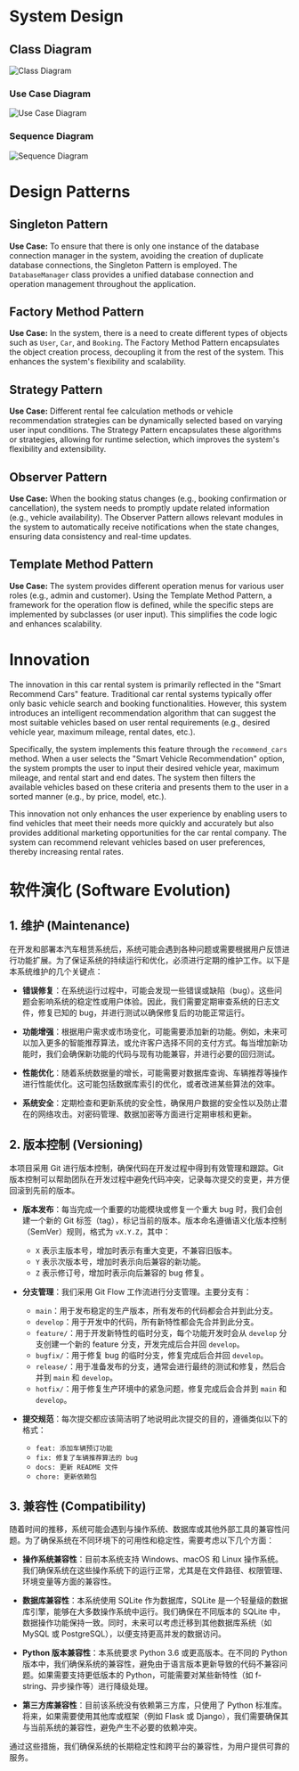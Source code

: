 # System Design

## Class Diagram
![Class Diagram](./Diagram/Class%20Diagram.png)

### Use Case Diagram
![Use Case Diagram](./Diagram/Use%20Case%20Diagram.png)

### Sequence Diagram
![Sequence Diagram](./Diagram/Sequence%20Diagram.png)

# Design Patterns

## Singleton Pattern

**Use Case:** To ensure that there is only one instance of the database connection manager in the system, avoiding the creation of duplicate database connections, the Singleton Pattern is employed. The `DatabaseManager` class provides a unified database connection and operation management throughout the application.

## Factory Method Pattern

**Use Case:** In the system, there is a need to create different types of objects such as `User`, `Car`, and `Booking`. The Factory Method Pattern encapsulates the object creation process, decoupling it from the rest of the system. This enhances the system's flexibility and scalability.

## Strategy Pattern

**Use Case:** Different rental fee calculation methods or vehicle recommendation strategies can be dynamically selected based on varying user input conditions. The Strategy Pattern encapsulates these algorithms or strategies, allowing for runtime selection, which improves the system's flexibility and extensibility.

## Observer Pattern

**Use Case:** When the booking status changes (e.g., booking confirmation or cancellation), the system needs to promptly update related information (e.g., vehicle availability). The Observer Pattern allows relevant modules in the system to automatically receive notifications when the state changes, ensuring data consistency and real-time updates.

## Template Method Pattern

**Use Case:** The system provides different operation menus for various user roles (e.g., admin and customer). Using the Template Method Pattern, a framework for the operation flow is defined, while the specific steps are implemented by subclasses (or user input). This simplifies the code logic and enhances scalability.

# Innovation

The innovation in this car rental system is primarily reflected in the "Smart Recommend Cars" feature. Traditional car rental systems typically offer only basic vehicle search and booking functionalities. However, this system introduces an intelligent recommendation algorithm that can suggest the most suitable vehicles based on user rental requirements (e.g., desired vehicle year, maximum mileage, rental dates, etc.).

Specifically, the system implements this feature through the `recommend_cars` method. When a user selects the "Smart Vehicle Recommendation" option, the system prompts the user to input their desired vehicle year, maximum mileage, and rental start and end dates. The system then filters the available vehicles based on these criteria and presents them to the user in a sorted manner (e.g., by price, model, etc.).

This innovation not only enhances the user experience by enabling users to find vehicles that meet their needs more quickly and accurately but also provides additional marketing opportunities for the car rental company. The system can recommend relevant vehicles based on user preferences, thereby increasing rental rates.
# 软件演化 (Software Evolution)

## 1. 维护 (Maintenance)

在开发和部署本汽车租赁系统后，系统可能会遇到各种问题或需要根据用户反馈进行功能扩展。为了保证系统的持续运行和优化，必须进行定期的维护工作。以下是本系统维护的几个关键点：

- **错误修复**：在系统运行过程中，可能会发现一些错误或缺陷（bug）。这些问题会影响系统的稳定性或用户体验。因此，我们需要定期审查系统的日志文件，修复已知的 bug，并进行测试以确保修复后的功能正常运行。
  
- **功能增强**：根据用户需求或市场变化，可能需要添加新的功能。例如，未来可以加入更多的智能推荐算法，或允许客户选择不同的支付方式。每当增加新功能时，我们会确保新功能的代码与现有功能兼容，并进行必要的回归测试。

- **性能优化**：随着系统数据量的增长，可能需要对数据库查询、车辆推荐等操作进行性能优化。这可能包括数据库索引的优化，或者改进某些算法的效率。

- **系统安全**：定期检查和更新系统的安全性，确保用户数据的安全性以及防止潜在的网络攻击。对密码管理、数据加密等方面进行定期审核和更新。

## 2. 版本控制 (Versioning)

本项目采用 Git 进行版本控制，确保代码在开发过程中得到有效管理和跟踪。Git 版本控制可以帮助团队在开发过程中避免代码冲突，记录每次提交的变更，并方便回滚到先前的版本。

- **版本发布**：每当完成一个重要的功能模块或修复一个重大 bug 时，我们会创建一个新的 Git 标签（tag），标记当前的版本。版本命名遵循语义化版本控制（SemVer）规则，格式为 `vX.Y.Z`，其中：
  - `X` 表示主版本号，增加时表示有重大变更，不兼容旧版本。
  - `Y` 表示次版本号，增加时表示向后兼容的新功能。
  - `Z` 表示修订号，增加时表示向后兼容的 bug 修复。

- **分支管理**：我们采用 Git Flow 工作流进行分支管理。主要分支有：
  - `main`：用于发布稳定的生产版本，所有发布的代码都会合并到此分支。
  - `develop`：用于开发中的代码，所有新特性都会先合并到此分支。
  - `feature/`：用于开发新特性的临时分支，每个功能开发时会从 `develop` 分支创建一个新的 feature 分支，开发完成后合并回 `develop`。
  - `bugfix/`：用于修复 bug 的临时分支，修复完成后合并回 `develop`。
  - `release/`：用于准备发布的分支，通常会进行最终的测试和修复，然后合并到 `main` 和 `develop`。
  - `hotfix/`：用于修复生产环境中的紧急问题，修复完成后会合并到 `main` 和 `develop`。

- **提交规范**：每次提交都应该简洁明了地说明此次提交的目的，遵循类似以下的格式：
  - `feat: 添加车辆预订功能`
  - `fix: 修复了车辆推荐算法的 bug`
  - `docs: 更新 README 文件`
  - `chore: 更新依赖包`

## 3. 兼容性 (Compatibility)

随着时间的推移，系统可能会遇到与操作系统、数据库或其他外部工具的兼容性问题。为了确保系统在不同环境下的可用性和稳定性，需要考虑以下几个方面：

- **操作系统兼容性**：目前本系统支持 Windows、macOS 和 Linux 操作系统。我们确保系统在这些操作系统下的运行正常，尤其是在文件路径、权限管理、环境变量等方面的兼容性。

- **数据库兼容性**：本系统使用 SQLite 作为数据库，SQLite 是一个轻量级的数据库引擎，能够在大多数操作系统中运行。我们确保在不同版本的 SQLite 中，数据操作功能保持一致。同时，未来可以考虑迁移到其他数据库系统（如 MySQL 或 PostgreSQL），以便支持更高并发的数据访问。

- **Python 版本兼容性**：本系统要求 Python 3.6 或更高版本。在不同的 Python 版本中，我们确保系统的兼容性，避免由于语言版本更新导致的代码不兼容问题。如果需要支持更低版本的 Python，可能需要对某些新特性（如 f-string、异步操作等）进行降级处理。

- **第三方库兼容性**：目前该系统没有依赖第三方库，只使用了 Python 标准库。将来，如果需要使用其他库或框架（例如 Flask 或 Django），我们需要确保其与当前系统的兼容性，避免产生不必要的依赖冲突。

通过这些措施，我们确保系统的长期稳定性和跨平台的兼容性，为用户提供可靠的服务。

